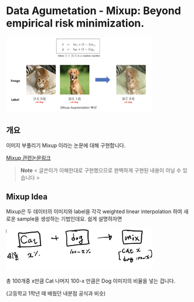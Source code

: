 # Data Agumetation - Mixup: Beyond empirical risk minimization.

<img src="./img/img1.png" alt="Drawing" style="width: 400px;"/>  

## 개요

이미지 부풀리기 Mixup 이라는 논문에 대해 구현합니다.

<a href = "https://arxiv.org/pdf/1710.09412.pdf"> Mixup 관련논문링크 </a>

> __Note__
> < 글쓴이가 이해한대로 구현했으므로 완벽하게 구현된 내용이 아닐 수 있습니다 >


## Mixup Idea 

Mixup은 두 데이터의 이미지와 label을 각각 weighted linear interpolation 하여 새로운 sample을 생성하는 기법인데요. 쉽게 설명하자면

<img src="./img/img2.png" alt="Drawing" style="width: 400px;"/>  

총 100개중 x만큼 Cat 나머지 100-x 만큼은 Dog 이미지의 비율을 넣는 겁니다.

(고등학교 1학년 때 배웠던 내분점 공식과 비슷)  